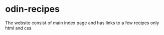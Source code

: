 # odin-recipes
The website consist of main index page and has links to a few recipes
only html and css 